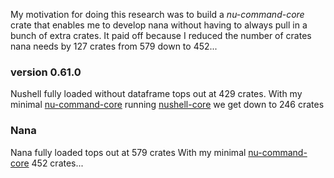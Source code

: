 
My motivation for doing this research was to build a *nu-command-core*
crate that enables me to develop nana without having to always pull
in a bunch of extra crates.  It paid off because I reduced the number
of crates nana needs by 127 crates from 579 down to 452...

### version 0.61.0

Nushell fully loaded without dataframe tops out at 429 crates.
With my minimal
[nu-command-core](https://github.com/stormasm/nu-command-core)
running
[nushell-core](https://github.com/stormasm/nushell-core) we get down
to 246 crates

### Nana

Nana fully loaded tops out at 579 crates
With my minimal
[nu-command-core](https://github.com/stormasm/nu-command-core)
452 crates...
